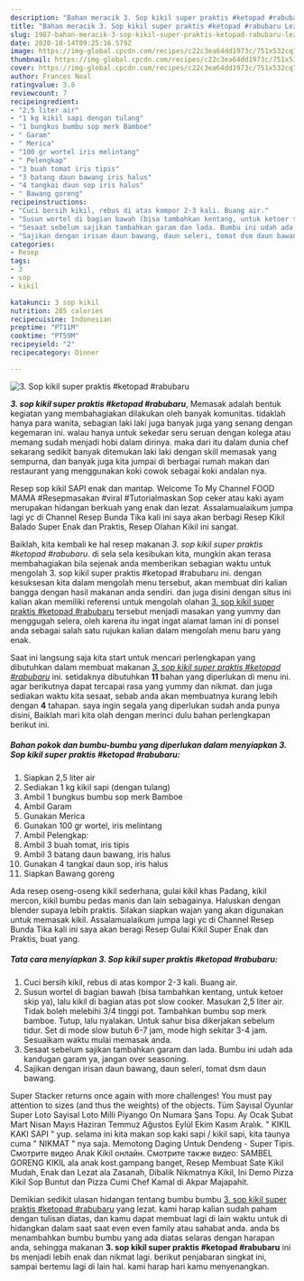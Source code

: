 ```yaml
---
description: "Bahan meracik 3. Sop kikil super praktis #ketopad #rabubaru Lezat"
title: "Bahan meracik 3. Sop kikil super praktis #ketopad #rabubaru Lezat"
slug: 1987-bahan-meracik-3-sop-kikil-super-praktis-ketopad-rabubaru-lezat
date: 2020-10-14T09:25:16.579Z
image: https://img-global.cpcdn.com/recipes/c22c3ea64dd1973c/751x532cq70/3-sop-kikil-super-praktis-ketopad-rabubaru-foto-resep-utama.jpg
thumbnail: https://img-global.cpcdn.com/recipes/c22c3ea64dd1973c/751x532cq70/3-sop-kikil-super-praktis-ketopad-rabubaru-foto-resep-utama.jpg
cover: https://img-global.cpcdn.com/recipes/c22c3ea64dd1973c/751x532cq70/3-sop-kikil-super-praktis-ketopad-rabubaru-foto-resep-utama.jpg
author: Frances Neal
ratingvalue: 3.8
reviewcount: 7
recipeingredient:
- "2,5 liter air"
- "1 kg kikil sapi dengan tulang"
- "1 bungkus bumbu sop merk Bamboe"
- " Garam"
- " Merica"
- "100 gr wortel iris melintang"
- " Pelengkap"
- "3 buah tomat iris tipis"
- "3 batang daun bawang iris halus"
- "4 tangkai daun sop iris halus"
- " Bawang goreng"
recipeinstructions:
- "Cuci bersih kikil, rebus di atas kompor 2-3 kali. Buang air."
- "Susun wortel di bagian bawah (bisa tambahkan kentang, untuk ketoer skip ya), lalu kikil di bagian atas pot slow cooker. Masukan 2,5 liter air. Tidak boleh melebihi 3/4 tinggi pot. Tambahkan bumbu sop merk bamboe. Tutup, lalu nyalakan. Untuk sahur bisa dikerjakan sebelum tidur. Set di mode slow butuh 6-7 jam, mode high sekitar 3-4 jam. Sesuaikam waktu mulai memasak anda."
- "Sesaat sebelum sajikan tambahkan garam dan lada. Bumbu ini udah ada kandugan garam ya, jangan over seasoning."
- "Sajikan dengan irisan daun bawang, daun seleri, tomat dsm daun bawang."
categories:
- Resep
tags:
- 3
- sop
- kikil

katakunci: 3 sop kikil 
nutrition: 285 calories
recipecuisine: Indonesian
preptime: "PT11M"
cooktime: "PT59M"
recipeyield: "2"
recipecategory: Dinner

---
```



![3. Sop kikil super praktis #ketopad #rabubaru](https://img-global.cpcdn.com/recipes/c22c3ea64dd1973c/751x532cq70/3-sop-kikil-super-praktis-ketopad-rabubaru-foto-resep-utama.jpg)

<b><i>3. sop kikil super praktis #ketopad #rabubaru</i></b>, Memasak adalah bentuk kegiatan yang membahagiakan dilakukan oleh banyak komunitas. tidaklah hanya para wanita, sebagian laki laki juga banyak juga yang senang dengan kegemaran ini. walau hanya untuk sekedar seru seruan dengan kolega atau memang sudah menjadi hobi dalam dirinya. maka dari itu dalam dunia chef sekarang sedikit banyak ditemukan laki laki dengan skill memasak yang sempurna, dan banyak juga kita jumpai di berbagai rumah makan dan restaurant yang menggunakan koki cowok sebagai koki andalan nya.

Resep sop kikil SAPI enak dan mantap. Welcome To My Channel FOOD MAMA #Resepmasakan #viral #Tutorialmaskan Sop ceker atau kaki ayam merupakan hidangan berkuah yang enak dan lezat. Assalamualaikum jumpa lagi yc di Channel Resep Bunda Tika kali ini saya akan berbagi Resep Kikil Balado Super Enak dan Praktis, Resep Olahan Kikil ini sangat.

Baiklah, kita kembali ke hal resep makanan <i>3. sop kikil super praktis #ketopad #rabubaru</i>. di sela sela kesibukan kita, mungkin akan terasa membahagiakan bila sejenak anda memberikan sebagian waktu untuk mengolah 3. sop kikil super praktis #ketopad #rabubaru ini. dengan kesuksesan kita dalam mengolah menu tersebut, akan membuat diri kalian bangga dengan hasil makanan anda sendiri. dan juga disini dengan situs ini kalian akan memiliki referensi untuk mengolah olahan <u>3. sop kikil super praktis #ketopad #rabubaru</u> tersebut menjadi masakan yang yummy dan menggugah selera, oleh karena itu ingat ingat alamat laman ini di ponsel anda sebagai salah satu rujukan kalian dalam mengolah menu baru yang enak.


Saat ini langsung saja kita start untuk mencari perlengkapan yang dibutuhkan dalam membuat makanan <u><i>3. sop kikil super praktis #ketopad #rabubaru</i></u> ini. setidaknya dibutuhkan <b>11</b> bahan yang diperlukan di menu ini. agar berikutnya dapat tercapai rasa yang yummy dan nikmat. dan juga sediakan waktu kita sesaat, sebab anda akan membuatnya kurang lebih dengan <b>4</b> tahapan. saya ingin segala yang diperlukan sudah anda punya disini, Baiklah mari kita olah dengan merinci dulu bahan perlengkapan berikut ini.

<!--inarticleads1-->

##### Bahan pokok dan bumbu-bumbu yang diperlukan dalam menyiapkan 3. Sop kikil super praktis #ketopad #rabubaru:

1. Siapkan 2,5 liter air
1. Sediakan 1 kg kikil sapi (dengan tulang)
1. Ambil 1 bungkus bumbu sop merk Bamboe
1. Ambil  Garam
1. Gunakan  Merica
1. Gunakan 100 gr wortel, iris melintang
1. Ambil  Pelengkap:
1. Ambil 3 buah tomat, iris tipis
1. Ambil 3 batang daun bawang, iris halus
1. Gunakan 4 tangkai daun sop, iris halus
1. Siapkan  Bawang goreng


Ada resep oseng-oseng kikil sederhana, gulai kikil khas Padang, kikil mercon, kikil bumbu pedas manis dan lain sebagainya. Haluskan dengan blender supaya lebih praktis. Silakan siapkan wajan yang akan digunakan untuk memasak kikil. Assalamualaikum jumpa lagi yc di Channel Resep Bunda Tika kali ini saya akan beragi Resep Gulai Kikil Super Enak dan Praktis, buat yang. 

<!--inarticleads2-->

##### Tata cara menyiapkan 3. Sop kikil super praktis #ketopad #rabubaru:

1. Cuci bersih kikil, rebus di atas kompor 2-3 kali. Buang air.
1. Susun wortel di bagian bawah (bisa tambahkan kentang, untuk ketoer skip ya), lalu kikil di bagian atas pot slow cooker. Masukan 2,5 liter air. Tidak boleh melebihi 3/4 tinggi pot. Tambahkan bumbu sop merk bamboe. Tutup, lalu nyalakan. Untuk sahur bisa dikerjakan sebelum tidur. Set di mode slow butuh 6-7 jam, mode high sekitar 3-4 jam. Sesuaikam waktu mulai memasak anda.
1. Sesaat sebelum sajikan tambahkan garam dan lada. Bumbu ini udah ada kandugan garam ya, jangan over seasoning.
1. Sajikan dengan irisan daun bawang, daun seleri, tomat dsm daun bawang.


Super Stacker returns once again with more challenges! You must pay attention to sizes (and thus the weights) of the objects. Tüm Sayısal Oyunlar Super Loto Sayisal Loto Milli Piyango On Numara Şans Topu. Ay Ocak Şubat Mart Nisan Mayıs Haziran Temmuz Ağustos Eylül Ekim Kasım Aralık. &#34; KIKIL KAKI SAPI &#34; yup. selama ini kita makan sop kaki sapi / kikil sapi, kita taunya cuma &#34; NIKMAT &#34; nya saja. Memotong Daging Untuk Dendeng - Super Tipis. Смотрите видео Anak Kikil онлайн. Смотрите также видео: SAMBEL GORENG KIKIL ala anak kost.gampang banget, Resep Membuat Sate Kikil Mudah, Enak dan Lezat ala Zasanah, Dibalik Nikmatnya Kikil, Ini Demo Pizza Kikil Sop Buntut dan Pizza Cumi Chef Kamal di Akpar Majapahit. 

Demikian sedikit ulasan hidangan tentang bumbu bumbu <u>3. sop kikil super praktis #ketopad #rabubaru</u> yang lezat. kami harap kalian sudah paham dengan tulisan diatas, dan kamu dapat membuat lagi di lain waktu untuk di hidangkan dalam saat saat even even family atau sahabat anda. anda bs menambahkan bumbu bumbu yang ada diatas selaras dengan harapan anda, sehingga makanan <b>3. sop kikil super praktis #ketopad #rabubaru</b> ini bs menjadi lebih enak dan nikmat lagi. berikut penjabaran singkat ini, sampai bertemu lagi di lain hal. kami harap hari kamu menyenangkan.
